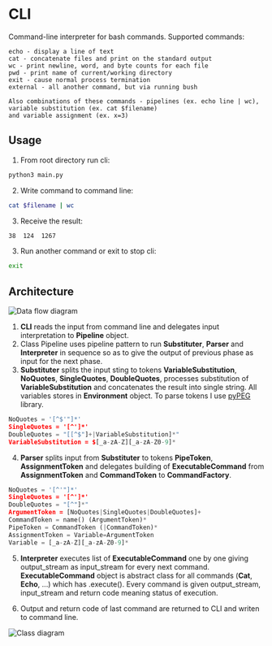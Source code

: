# CLI
Command-line interpreter for bash commands.
Supported commands:
```
echo - display a line of text
cat - concatenate files and print on the standard output
wc - print newline, word, and byte counts for each file
pwd - print name of current/working directory
exit - cause normal process termination
external - all another command, but via running bush 

Also combinations of these commands - pipelines (ex. echo line | wc), variable substitution (ex. cat $filename)
and variable assignment (ex. x=3)
```
## Usage
1) From root directory run cli:
```bash
python3 main.py
```
2) Write command to command line:
```bash
cat $filename | wc
```
3) Receive the result:
```bash
38  124  1267
```
3) Run another command or exit to stop cli:
```bash
exit
```

## Architecture
![Data flow diagram](https://raw.githubusercontent.com/wiki/tiginamaria/SoftwareDesign/images/CLI.png)

1) **CLI** reads the input from command line and delegates input interpretation to **Pipeline** object. 
2) Class Pipeline uses pipeline pattern to run **Substituter**, **Parser** and **Interpreter** in sequence so as to give the output of previous phase as input for the next phase.
3) **Substituter** splits the input sting to tokens **VariableSubstitution**, **NoQuotes**, **SingleQuotes**, **DoubleQuotes**, processes substitution of **VariableSubstitution** and concatenates the result into single string. All variables stores in **Environment** object. To parse tokens I use [pyPEG](https://fdik.org/pyPEG/) library.
```python
NoQuotes = '[^$'"]*'
SingleQuotes = '[^']*'
DoubleQuotes = "[[^$"]+|VariableSubstitution]*"
VariableSubstitution = $[_a-zA-Z][_a-zA-Z0-9]*
```
4) **Parser** splits input from **Substituter** to tokens **PipeToken**, **AssignmentToken** and delegates building of **ExecutableCommand** from **AssignmentToken** and **CommandToken** to **CommandFactory**.
```python
NoQuotes = '[^'"]*'
SingleQuotes = '[^']*'
DoubleQuotes = "[^"]*"
ArgumentToken = [NoQuotes|SingleQuotes|DoubleQuotes]+
CommandToken = name() (ArgumentToken)*
PipeToken = CommandToken (|CommandToken)*
AssignmentToken = Variable=ArgumentToken
Variable = [_a-zA-Z][_a-zA-Z0-9]*
```
5) **Interpreter** executes list of **ExecutableCommand** one by one giving output_stream as input_stream for every next command. **ExecutableCommand** object is abstract class for all commands (**Cat**, **Echo**, ...) which has .execute(). Every command is given output_stream, input_stream and return code meaning status of execution.

6) Output and return code of last command are returned to CLI and writen to command line.

![Class diagram](https://raw.githubusercontent.com/wiki/tiginamaria/SoftwareDesign/images/CLI_class.png)

